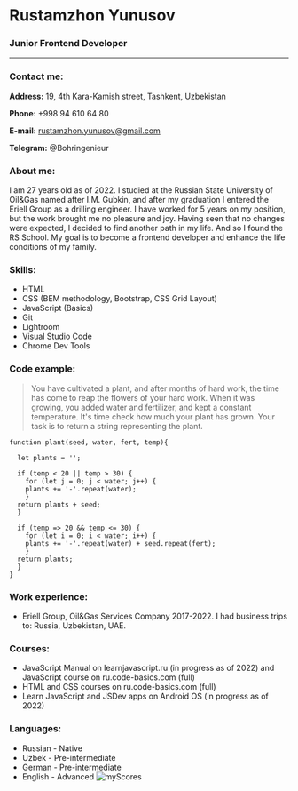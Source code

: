 # Rustamzhon Yunusov

### Junior Frontend Developer
---
### Contact me:


**Address:** 19, 4th Kara-Kamish street, Tashkent, Uzbekistan


**Phone:** +998 94 610 64 80


**E-mail:** rustamzhon.yunusov@gmail.com


**Telegram:** @Bohringenieur


### About me:


I am 27 years old as of 2022. I studied at the Russian State University of Oil&Gas named after I.M. Gubkin, and after my graduation I entered the Eriell Group as a drilling engineer. I have worked for 5 years on my position, but the work brought me no pleasure and joy. Having seen that no changes were expected, I decided to find another path in my life. And so I found the RS School.
My goal is to become a frontend developer and enhance the life conditions of my family.


### Skills:


* HTML
* CSS (BEM methodology, Bootstrap, CSS Grid Layout)
* JavaScript (Basics)
* Git
* Lightroom
* Visual Studio Code
* Chrome Dev Tools


### Code example:


> You have cultivated a plant, and after months of hard work, the time has come to reap the flowers of your hard work. When it was growing, you added water and fertilizer, and kept a constant temperature. It's time check how much your plant has grown.
> Your task is to return a string representing the plant.


```
function plant(seed, water, fert, temp){

  let plants = '';
  
  if (temp < 20 || temp > 30) {
    for (let j = 0; j < water; j++) {
    plants += '-'.repeat(water);
    }
  return plants + seed;
  }
  
  if (temp => 20 && temp <= 30) {
    for (let i = 0; i < water; i++) {
    plants += '-'.repeat(water) + seed.repeat(fert);
    }
  return plants;
  }
}
```

### Work experience:


* Eriell Group, Oil&Gas Services Company 2017-2022. I had business trips to: Russia, Uzbekistan, UAE.


### Courses:


* JavaScript Manual on learnjavascript.ru (in progress as of 2022) and JavaScript course on ru.code-basics.com (full)
* HTML and CSS courses on ru.code-basics.com (full)
* Learn JavaScript and JSDev apps on Android OS (in progress as of 2022)


### Languages:


* Russian - Native
* Uzbek - Pre-intermediate
* German - Pre-intermediate
* English - Advanced
![myScores](//Scores.jpg)